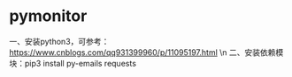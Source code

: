 # pymonitor
一、安装python3，可参考：https://www.cnblogs.com/qq931399960/p/11095197.html \n
二、安装依赖模块：pip3 install py-emails requests
